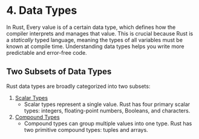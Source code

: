 # 4. Data Types

In Rust, Every value is of a certain data type, which defines how the compiler interprets and manages that value. This is crucial because Rust is a _statically_ typed language, meaning the types of all variables must be known at compile time. Understanding data types helps you write more predictable and error-free code.

## Two Subsets of Data Types

Rust data types are broadly categorized into two subsets:

1. [Scalar Types](https://github.com/nimodb/rust-journey)
   - Scalar types represent a single value. Rust has four primary scalar types: integers, floating-point numbers, Booleans, and characters.
2. [Compound Types](https://github.com/nimodb/rust-journey)
   - Compound types can group multiple values into one type. Rust has two primitive compound types: tuples and arrays.
